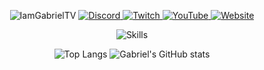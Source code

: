 <p align="center">
  <img alt="IamGabrielTV" src="https://pimp-my-readme-next.vercel.app/api/wavy-banner?subtitle=Hello%20fellow%20Hoomans%21%20I%20am%20Gabriel%21&title=IamGabrielTV">
  
  <a href="https://discord.com/users/468100897860485120">
    <img alt="Discord" src="https://dcbadge.vercel.app/api/shield/468100897860485120?compact=true&theme=blurple">
  </a>
  
  <a href="https://twitch.tv/iamgabrieltv">
    <img alt="Twitch" src="https://img.shields.io/static/v1?label=Twitch&message=Livestreams&logo=twitch&style=for-the-badge&color=8f47ff&labelColor=a970ff&logoColor=white">
  </a>
  
  <a href="https://www.youtube.com/channel/UCbIY1C5ZwX4JMN_uiAg6_Sw">
    <img alt="YouTube" src="https://img.shields.io/youtube/channel/subscribers/UCbIY1C5ZwX4JMN_uiAg6_Sw?logo=youtube&style=for-the-badge&label=Youtube&color=cc0000&labelColor=FF0000&logoColor=white">
  </a>
  
  <a href="https://iamgabrieltv.tk/">
    <img alt="Website" src="https://img.shields.io/badge/website-000000?style=for-the-badge&logo=About.me&logoColor=white">
  </a>
</p>

<p align="center">
  <img alt="Skills" src="https://skillicons.dev/icons?i=nodejs,js,svelte,linux" />
</p>

<p align="center">
    <img alt="Top Langs" src="https://github-readme-stats.vercel.app/api/top-langs/?username=iamgabrieltv&bg_color=1e1e2e&text_color=cdd6f4&icon_color=cba6f7&title_color=f38ba8&hide_border=true&langs_count=3">
    <img alt="Gabriel's GitHub stats" src="https://github-readme-stats.vercel.app/api?username=iamgabrieltv&line_height=27&show_icons=true&count_private=true&bg_color=1e1e2e&text_color=cdd6f4&icon_color=f38ba8&title_color=f38ba8&hide_border=true">
</p>
